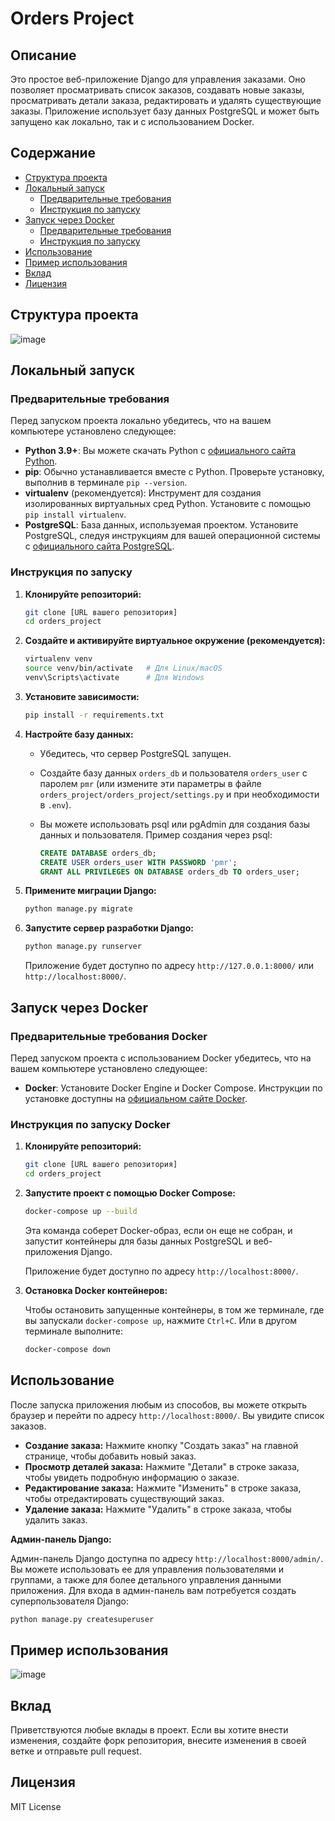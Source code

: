 # Orders Project

## Описание

Это простое веб-приложение Django для управления заказами. Оно позволяет просматривать список заказов, создавать новые заказы, просматривать детали заказа, редактировать и удалять существующие заказы. Приложение использует базу данных PostgreSQL и может быть запущено как локально, так и с использованием Docker.

## Содержание

- [Структура проекта](#структура-проекта)
- [Локальный запуск](#локальный-запуск)
  - [Предварительные требования](#предварительные-требования)
  - [Инструкция по запуску](#инструкция-по-запуску)
- [Запуск через Docker](#запуск-через-docker)
  - [Предварительные требования](#предварительные-требования-docker)
  - [Инструкция по запуску](#инструкция-по-запуску-docker)
- [Использование](#использование)
- [Пример использования](#пример-использования)
- [Вклад](#вклад)
- [Лицензия](#лицензия)

## Структура проекта

![image](https://github.com/user-attachments/assets/805db06f-c095-44d9-9c67-920990bff5b9)


## Локальный запуск

### Предварительные требования

Перед запуском проекта локально убедитесь, что на вашем компьютере установлено следующее:

- **Python 3.9+**: Вы можете скачать Python с [официального сайта Python](https://www.python.org/downloads/).
- **pip**: Обычно устанавливается вместе с Python. Проверьте установку, выполнив в терминале `pip --version`.
- **virtualenv** (рекомендуется): Инструмент для создания изолированных виртуальных сред Python. Установите с помощью `pip install virtualenv`.
- **PostgreSQL**: База данных, используемая проектом. Установите PostgreSQL, следуя инструкциям для вашей операционной системы с [официального сайта PostgreSQL](https://www.postgresql.org/download/).

### Инструкция по запуску

1.  **Клонируйте репозиторий:**

    ```bash
    git clone [URL вашего репозитория]
    cd orders_project
    ```

2.  **Создайте и активируйте виртуальное окружение (рекомендуется):**

    ```bash
    virtualenv venv
    source venv/bin/activate   # Для Linux/macOS
    venv\Scripts\activate      # Для Windows
    ```

3.  **Установите зависимости:**

    ```bash
    pip install -r requirements.txt
    ```

4.  **Настройте базу данных:**

    - Убедитесь, что сервер PostgreSQL запущен.
    - Создайте базу данных `orders_db` и пользователя `orders_user` с паролем `pmr` (или измените эти параметры в файле `orders_project/orders_project/settings.py` и при необходимости в `.env`).
    - Вы можете использовать psql или pgAdmin для создания базы данных и пользователя. Пример создания через psql:

      ```sql
      CREATE DATABASE orders_db;
      CREATE USER orders_user WITH PASSWORD 'pmr';
      GRANT ALL PRIVILEGES ON DATABASE orders_db TO orders_user;
      ```

5.  **Примените миграции Django:**

    ```bash
    python manage.py migrate
    ```

6.  **Запустите сервер разработки Django:**

    ```bash
    python manage.py runserver
    ```

    Приложение будет доступно по адресу `http://127.0.0.1:8000/` или `http://localhost:8000/`.

## Запуск через Docker

### Предварительные требования Docker

Перед запуском проекта с использованием Docker убедитесь, что на вашем компьютере установлено следующее:

- **Docker**: Установите Docker Engine и Docker Compose. Инструкции по установке доступны на [официальном сайте Docker](https://docs.docker.com/get-docker/).

### Инструкция по запуску Docker

1.  **Клонируйте репозиторий:**

    ```bash
    git clone [URL вашего репозитория]
    cd orders_project
    ```

2.  **Запустите проект с помощью Docker Compose:**

    ```bash
    docker-compose up --build
    ```

    Эта команда соберет Docker-образ, если он еще не собран, и запустит контейнеры для базы данных PostgreSQL и веб-приложения Django.

    Приложение будет доступно по адресу `http://localhost:8000/`.

3.  **Остановка Docker контейнеров:**

    Чтобы остановить запущенные контейнеры, в том же терминале, где вы запускали `docker-compose up`, нажмите `Ctrl+C`. Или в другом терминале выполните:

    ```bash
    docker-compose down
    ```

## Использование

После запуска приложения любым из способов, вы можете открыть браузер и перейти по адресу `http://localhost:8000/`. Вы увидите список заказов.

- **Создание заказа:** Нажмите кнопку "Создать заказ" на главной странице, чтобы добавить новый заказ.
- **Просмотр деталей заказа:** Нажмите "Детали" в строке заказа, чтобы увидеть подробную информацию о заказе.
- **Редактирование заказа:** Нажмите "Изменить" в строке заказа, чтобы отредактировать существующий заказ.
- **Удаление заказа:** Нажмите "Удалить" в строке заказа, чтобы удалить заказ.

**Админ-панель Django:**

Админ-панель Django доступна по адресу `http://localhost:8000/admin/`. Вы можете использовать ее для управления пользователями и группами, а также для более детального управления данными приложения. Для входа в админ-панель вам потребуется создать суперпользователя Django:

```bash
python manage.py createsuperuser
```

## Пример использования

![image](https://github.com/user-attachments/assets/b4d6bdde-e903-48fd-8a30-145fb4d9c051)


## Вклад

Приветствуются любые вклады в проект. Если вы хотите внести изменения, создайте форк репозитория, внесите изменения в своей ветке и отправьте pull request.

## Лицензия

MIT License
